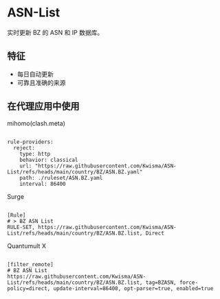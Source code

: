 
# ASN-List

实时更新 BZ 的 ASN 和 IP 数据库。

## 特征

- 每日自动更新
- 可靠且准确的来源

## 在代理应用中使用

mihomo(clash.meta)

<pre><code class="language-javascript">
rule-providers:
  reject:
    type: http
    behavior: classical
    url: "https://raw.githubusercontent.com/Kwisma/ASN-List/refs/heads/main/country/BZ/ASN.BZ.yaml"
    path: ./ruleset/ASN.BZ.yaml
    interval: 86400
</code></pre>

Surge

<pre><code class="language-javascript">
[Rule]
# > BZ ASN List
RULE-SET, https://raw.githubusercontent.com/Kwisma/ASN-List/refs/heads/main/country/BZ/ASN.BZ.list, Direct
</code></pre>

Quantumult X

<pre><code class="language-javascript">
[filter_remote]
# BZ ASN List
https://raw.githubusercontent.com/Kwisma/ASN-List/refs/heads/main/country/BZ/ASN.BZ.list, tag=BZASN, force-policy=direct, update-interval=86400, opt-parser=true, enabled=true
</code></pre>
